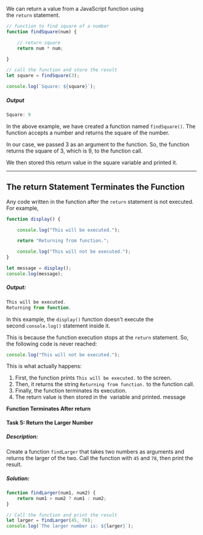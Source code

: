 We can return a value from a JavaScript function using the `return` statement.
```js
// function to find square of a number
function findSquare(num) {

    // return square
    return num * num;

}

// call the function and store the result
let square = findSquare(3);

console.log(`Square: ${square}`);
```

##### Output
```js
Square: 9
```

In the above example, we have created a function named `findSquare()`. The function accepts a number and returns the square of the number.

In our case, we passed 3 as an argument to the function. So, the function returns the square of 3, which is 9, to the function call.

We then stored this return value in the square variable and printed it.
***

## The return Statement Terminates the Function

Any code written in the function after the `return` statement is not executed. For example,

```js
function display() {

    console.log("This will be executed.");

    return "Returning from function.";

    console.log("This will not be executed.");
}

let message = display();
console.log(message);
```

##### Output:
```js
This will be executed.
Returning from function.
```

In this example, the `display()` function doesn't execute the second `console.log()` statement inside it.

This is because the function execution stops at the `return` statement. So, the following code is never reached:

```js
console.log("This will not be executed.");
```

This is what actually happens:
1. First, the function prints `This will be executed.` to the screen.
2. Then, it returns the string `Returning from function.` to the function call.
3. Finally, the function terminates its execution.
4. The return value is then stored in the  variable and printed. message

**Function Terminates After return**

#### Task 5: Return the Larger Number

##### Description:

Create a function `findLarger` that takes two numbers as arguments and returns the larger of the two. Call the function with `45` and `78`, then print the result.

##### Solution:
```js
function findLarger(num1, num2) {
    return num1 > num2 ? num1 : num2;
}

// Call the function and print the result
let larger = findLarger(45, 78);
console.log(`The larger number is: ${larger}`);
```

